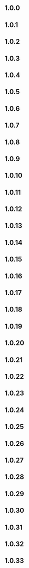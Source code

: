 ## 1.0.0

## 1.0.1

## 1.0.2

## 1.0.3

## 1.0.4

## 1.0.5

## 1.0.6

## 1.0.7

## 1.0.8

## 1.0.9

## 1.0.10

## 1.0.11

## 1.0.12

## 1.0.13

## 1.0.14

## 1.0.15

## 1.0.16

## 1.0.17

## 1.0.18

## 1.0.19

## 1.0.20

## 1.0.21

## 1.0.22

## 1.0.23

## 1.0.24

## 1.0.25

## 1.0.26

## 1.0.27

## 1.0.28

## 1.0.29

## 1.0.30

## 1.0.31

## 1.0.32

## 1.0.33

